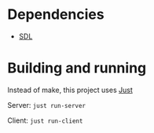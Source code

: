 # Dependencies

* [SDL](https://www.libsdl.org)

# Building and running

Instead of make, this project uses [Just](https://just.systems)

Server: `just run-server`

Client: `just run-client`
